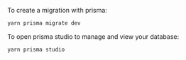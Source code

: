 To create a migration with prisma:

```bash
yarn prisma migrate dev
```

To open prisma studio to manage and view your database:

```bash
yarn prisma studio
```